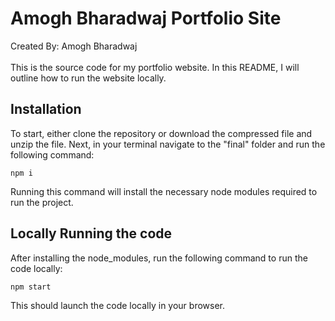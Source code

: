 
# Amogh Bharadwaj Portfolio Site

Created By: Amogh Bharadwaj
\
\
This is the source code for my portfolio website. In this README, I will outline how to run the website locally.

## Installation

To start, either clone the repository or download the compressed file and unzip the file. Next, in your terminal navigate to the "final" folder and run the following command:

```
npm i
```

Running this command will install the necessary node modules required to run the project.

## Locally Running the code

After installing the node_modules, run the following command to run the code locally:

```
npm start
```

This should launch the code locally in your browser.